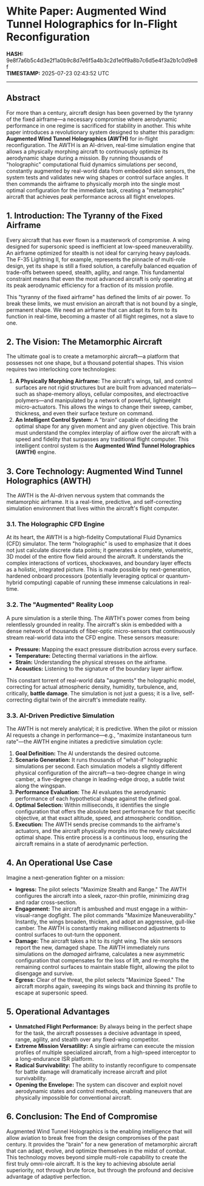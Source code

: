 # White Paper: Augmented Wind Tunnel Holographics for In-Flight Reconfiguration

**HASH:** 9e8f7a6b5c4d3e2f1a0b9c8d7e6f5a4b3c2d1e0f9a8b7c6d5e4f3a2b1c0d9e8f  
**TIMESTAMP:** 2025-07-23 02:43:52 UTC

---

## Abstract

For more than a century, aircraft design has been governed by the tyranny of the fixed airframe—a necessary compromise where aerodynamic performance in one regime is sacrificed for stability in another. This white paper introduces a revolutionary system designed to shatter this paradigm: **Augmented Wind Tunnel Holographics (AWTH)** for in-flight reconfiguration. The AWTH is an AI-driven, real-time simulation engine that allows a physically morphing aircraft to continuously optimize its aerodynamic shape during a mission. By running thousands of "holographic" computational fluid dynamics simulations per second, constantly augmented by real-world data from embedded skin sensors, the system tests and validates new wing shapes or control surface angles. It then commands the airframe to physically morph into the single most optimal configuration for the immediate task, creating a "metamorphic" aircraft that achieves peak performance across all flight envelopes.

## 1. Introduction: The Tyranny of the Fixed Airframe

Every aircraft that has ever flown is a masterwork of compromise. A wing designed for supersonic speed is inefficient at low-speed maneuverability. An airframe optimized for stealth is not ideal for carrying heavy payloads. The F-35 Lightning II, for example, represents the pinnacle of multi-role design, yet its shape is still a fixed solution, a carefully balanced equation of trade-offs between speed, stealth, agility, and range. This fundamental constraint means that even the most advanced aircraft is only operating at its peak aerodynamic efficiency for a fraction of its mission profile.

This "tyranny of the fixed airframe" has defined the limits of air power. To break these limits, we must envision an aircraft that is not bound by a single, permanent shape. We need an airframe that can adapt its form to its function in real-time, becoming a master of all flight regimes, not a slave to one.

## 2. The Vision: The Metamorphic Aircraft

The ultimate goal is to create a metamorphic aircraft—a platform that possesses not one shape, but a thousand potential shapes. This vision requires two interlocking core technologies:

1. **A Physically Morphing Airframe:** The aircraft's wings, tail, and control surfaces are not rigid structures but are built from advanced materials—such as shape-memory alloys, cellular composites, and electroactive polymers—and manipulated by a network of powerful, lightweight micro-actuators. This allows the wings to change their sweep, camber, thickness, and even their surface texture on command.
2. **An Intelligent Control System:** A "brain" capable of deciding the optimal shape for any given moment and any given objective. This brain must understand the complex interplay of airflow over the aircraft with a speed and fidelity that surpasses any traditional flight computer. This intelligent control system is the **Augmented Wind Tunnel Holographics (AWTH)** engine.

## 3. Core Technology: Augmented Wind Tunnel Holographics (AWTH)

The AWTH is the AI-driven nervous system that commands the metamorphic airframe. It is a real-time, predictive, and self-correcting simulation environment that lives within the aircraft's flight computer.

### 3.1. The Holographic CFD Engine

At its heart, the AWTH is a high-fidelity Computational Fluid Dynamics (CFD) simulator. The term "holographic" is used to emphasize that it does not just calculate discrete data points; it generates a complete, volumetric, 3D model of the entire flow field around the aircraft. It understands the complex interactions of vortices, shockwaves, and boundary layer effects as a holistic, integrated picture. This is made possible by next-generation, hardened onboard processors (potentially leveraging optical or quantum-hybrid computing) capable of running these immense calculations in real-time.

### 3.2. The "Augmented" Reality Loop

A pure simulation is a sterile thing. The AWTH's power comes from being relentlessly grounded in reality. The aircraft's skin is embedded with a dense network of thousands of fiber-optic micro-sensors that continuously stream real-world data into the CFD engine. These sensors measure:

- **Pressure:** Mapping the exact pressure distribution across every surface.
- **Temperature:** Detecting thermal variations in the airflow.
- **Strain:** Understanding the physical stresses on the airframe.
- **Acoustics:** Listening to the signature of the boundary layer airflow.

This constant torrent of real-world data "augments" the holographic model, correcting for actual atmospheric density, humidity, turbulence, and, critically, **battle damage**. The simulation is not just a guess; it is a live, self-correcting digital twin of the aircraft's immediate reality.

### 3.3. AI-Driven Predictive Simulation

The AWTH is not merely analytical; it is predictive. When the pilot or mission AI requests a change in performance—e.g., "maximize instantaneous turn rate"—the AWTH engine initiates a predictive simulation cycle:

1. **Goal Definition:** The AI understands the desired outcome.
2. **Scenario Generation:** It runs thousands of "what-if" holographic simulations per second. Each simulation models a slightly different physical configuration of the aircraft—a two-degree change in wing camber, a five-degree change in leading-edge droop, a subtle twist along the wingspan.
3. **Performance Evaluation:** The AI evaluates the aerodynamic performance of each hypothetical shape against the defined goal.
4. **Optimal Selection:** Within milliseconds, it identifies the single configuration that offers the absolute best performance for that specific objective, at that exact altitude, speed, and atmospheric condition.
5. **Execution:** The AWTH sends precise commands to the airframe's actuators, and the aircraft physically morphs into the newly calculated optimal shape. This entire process is a continuous loop, ensuring the aircraft remains in a state of aerodynamic perfection.

## 4. An Operational Use Case

Imagine a next-generation fighter on a mission:

- **Ingress:** The pilot selects "Maximize Stealth and Range." The AWTH configures the aircraft into a sleek, razor-thin profile, minimizing drag and radar cross-section.
- **Engagement:** The aircraft is ambushed and must engage in a within-visual-range dogfight. The pilot commands "Maximize Maneuverability." Instantly, the wings broaden, thicken, and adopt an aggressive, gull-like camber. The AWTH is constantly making millisecond adjustments to control surfaces to out-turn the opponent.
- **Damage:** The aircraft takes a hit to its right wing. The skin sensors report the new, damaged shape. The AWTH immediately runs simulations on the *damaged* airframe, calculates a new asymmetric configuration that compensates for the loss of lift, and re-morphs the remaining control surfaces to maintain stable flight, allowing the pilot to disengage and survive.
- **Egress:** Clear of the threat, the pilot selects "Maximize Speed." The aircraft morphs again, sweeping its wings back and thinning its profile to escape at supersonic speed.

## 5. Operational Advantages

- **Unmatched Flight Performance:** By always being in the perfect shape for the task, the aircraft possesses a decisive advantage in speed, range, agility, and stealth over any fixed-wing competitor.
- **Extreme Mission Versatility:** A single airframe can execute the mission profiles of multiple specialized aircraft, from a high-speed interceptor to a long-endurance ISR platform.
- **Radical Survivability:** The ability to instantly reconfigure to compensate for battle damage will dramatically increase aircraft and pilot survivability.
- **Opening the Envelope:** The system can discover and exploit novel aerodynamic states and control methods, enabling maneuvers that are physically impossible for conventional aircraft.

## 6. Conclusion: The End of Compromise

Augmented Wind Tunnel Holographics is the enabling intelligence that will allow aviation to break free from the design compromises of the past century. It provides the "brain" for a new generation of metamorphic aircraft that can adapt, evolve, and optimize themselves in the midst of combat. This technology moves beyond simple multi-role capability to create the first truly omni-role aircraft. It is the key to achieving absolute aerial superiority, not through brute force, but through the profound and decisive advantage of adaptive perfection.
